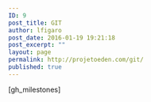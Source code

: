 ```yaml
---
ID: 9
post_title: GIT
author: lfigaro
post_date: 2016-01-19 19:21:18
post_excerpt: ""
layout: page
permalink: http://projetoeden.com/git/
published: true
---
```

[gh_milestones]